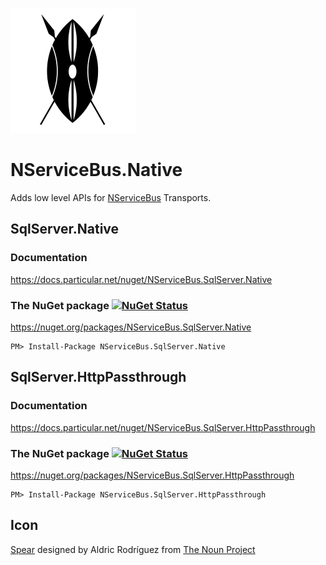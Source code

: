 ![Icon](https://raw.githubusercontent.com/NServiceBusExtensions/NServiceBus.Native/master/icon.png)

NServiceBus.Native
===========================

Adds low level APIs for [NServiceBus](https://docs.particular.net/nservicebus/) Transports.


## SqlServer.Native


### Documentation

https://docs.particular.net/nuget/NServiceBus.SqlServer.Native


### The NuGet package  [![NuGet Status](https://img.shields.io/nuget/v/NServiceBus.SqlServer.Native.svg?style=flat)](https://www.nuget.org/packages/NServiceBus.SqlServer.Native/)

https://nuget.org/packages/NServiceBus.SqlServer.Native

    PM> Install-Package NServiceBus.SqlServer.Native


## SqlServer.HttpPassthrough


### Documentation

https://docs.particular.net/nuget/NServiceBus.SqlServer.HttpPassthrough


### The NuGet package  [![NuGet Status](https://img.shields.io/nuget/v/NServiceBus.SqlServer.HttpPassthrough.svg?style=flat)](https://www.nuget.org/packages/NServiceBus.SqlServer.HttpPassthrough/)

https://nuget.org/packages/NServiceBus.SqlServer.HttpPassthrough

    PM> Install-Package NServiceBus.SqlServer.HttpPassthrough


## Icon

<a href="http://thenounproject.com/term/spear/814550/" target="_blank">Spear</a> designed by Aldric Rodríguez from <a href="http://thenounproject.com/" target="_blank">The Noun Project</a>